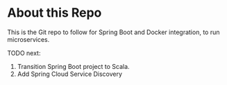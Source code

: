 
# About this Repo

This is the Git repo to follow for Spring Boot and Docker integration, to run microservices.

TODO next:

1. Transition Spring Boot project to Scala.
2. Add Spring Cloud Service Discovery
